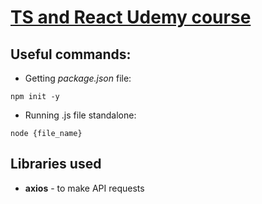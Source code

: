 # [TS and React Udemy course](https://www.udemy.com/course/react-and-typescript-build-a-portfolio-project/)

## Useful commands:

- Getting _package.json_ file:

`npm init -y`

- Running .js file standalone:

`node {file_name}`

## Libraries used

- **axios** - to make API requests
